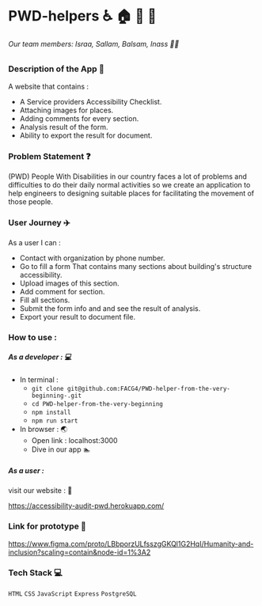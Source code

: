 # PWD-helpers :wheelchair: :house: :office: :construction:

###### Our team members:  Israa, Sallam, Balsam, Inass   :two_women_holding_hands::two_women_holding_hands:

### Description of the App :pencil:

A website that contains :
* A Service providers Accessibility Checklist.
* Attaching images for places.
* Adding comments for every section.
* Analysis result of the form.
* Ability to export the result for document.

### Problem Statement :question:
(PWD) People  With Disabilities in our country faces a lot of problems and difficulties to do their daily normal activities so we create an application to help engineers to designing suitable places for facilitating the movement of those people.
### User Journey :airplane:

As a user I can :
* Contact with organization by phone number.
* Go to fill a form That contains many sections about building's structure accessibility.
* Upload images of this section.
* Add comment for section.
* Fill all sections.
* Submit the form info and and see the result of analysis.
* Export your result to document file.

### How to use :
##### As a developer : :computer:
* In terminal :
  * ``` git clone git@github.com:FACG4/PWD-helper-from-the-very-beginning-.git ```
  * ``` cd PWD-helper-from-the-very-beginning ```
  * ``` npm install ```
  * ``` npm run start ```
* In browser : :earth_asia:
  * Open link : localhost:3000
  * Dive in our app  :swimmer:

##### As a user :
visit our website : :link:

https://accessibility-audit-pwd.herokuapp.com/


### Link for prototype :link:

https://www.figma.com/proto/LBbporzULfsszgGKQl1G2HqI/Humanity-and-inclusion?scaling=contain&node-id=1%3A2

### Tech Stack :computer:

`HTML` `CSS` `JavaScript` `Express` `PostgreSQL`
